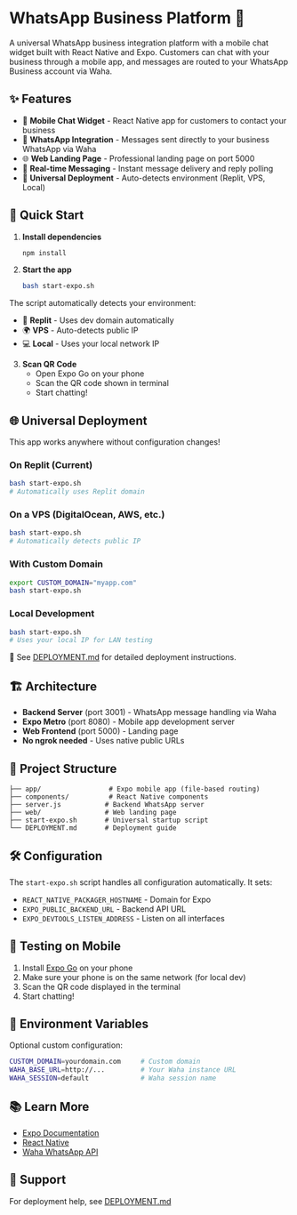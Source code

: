 # WhatsApp Business Platform 📱

A universal WhatsApp business integration platform with a mobile chat widget built with React Native and Expo. Customers can chat with your business through a mobile app, and messages are routed to your WhatsApp Business account via Waha.

## ✨ Features

- 📱 **Mobile Chat Widget** - React Native app for customers to contact your business
- 💬 **WhatsApp Integration** - Messages sent directly to your business WhatsApp via Waha
- 🌐 **Web Landing Page** - Professional landing page on port 5000
- 🔄 **Real-time Messaging** - Instant message delivery and reply polling
- 🚀 **Universal Deployment** - Auto-detects environment (Replit, VPS, Local)

## 🚀 Quick Start

1. **Install dependencies**

   ```bash
   npm install
   ```

2. **Start the app**

   ```bash
   bash start-expo.sh
   ```

The script automatically detects your environment:
- 🔵 **Replit** - Uses dev domain automatically
- 🌍 **VPS** - Auto-detects public IP
- 💻 **Local** - Uses your local network IP

3. **Scan QR Code**
   - Open Expo Go on your phone
   - Scan the QR code shown in terminal
   - Start chatting!

## 🌐 Universal Deployment

This app works anywhere without configuration changes!

### On Replit (Current)
```bash
bash start-expo.sh
# Automatically uses Replit domain
```

### On a VPS (DigitalOcean, AWS, etc.)
```bash
bash start-expo.sh
# Automatically detects public IP
```

### With Custom Domain
```bash
export CUSTOM_DOMAIN="myapp.com"
bash start-expo.sh
```

### Local Development
```bash
bash start-expo.sh
# Uses your local IP for LAN testing
```

📖 See [DEPLOYMENT.md](./DEPLOYMENT.md) for detailed deployment instructions.

## 🏗️ Architecture

- **Backend Server** (port 3001) - WhatsApp message handling via Waha
- **Expo Metro** (port 8080) - Mobile app development server  
- **Web Frontend** (port 5000) - Landing page
- **No ngrok needed** - Uses native public URLs

## 📁 Project Structure

```
├── app/                 # Expo mobile app (file-based routing)
├── components/          # React Native components
├── server.js           # Backend WhatsApp server
├── web/                # Web landing page
├── start-expo.sh       # Universal startup script
└── DEPLOYMENT.md       # Deployment guide
```

## 🛠️ Configuration

The `start-expo.sh` script handles all configuration automatically. It sets:

- `REACT_NATIVE_PACKAGER_HOSTNAME` - Domain for Expo
- `EXPO_PUBLIC_BACKEND_URL` - Backend API URL
- `EXPO_DEVTOOLS_LISTEN_ADDRESS` - Listen on all interfaces

## 📱 Testing on Mobile

1. Install [Expo Go](https://expo.dev/go) on your phone
2. Make sure your phone is on the same network (for local dev)
3. Scan the QR code displayed in the terminal
4. Start chatting!

## 🔧 Environment Variables

Optional custom configuration:

```bash
CUSTOM_DOMAIN=yourdomain.com     # Custom domain
WAHA_BASE_URL=http://...         # Your Waha instance URL
WAHA_SESSION=default             # Waha session name
```

## 📚 Learn More

- [Expo Documentation](https://docs.expo.dev/)
- [React Native](https://reactnative.dev/)
- [Waha WhatsApp API](https://waha.devlike.pro/)

## 🤝 Support

For deployment help, see [DEPLOYMENT.md](./DEPLOYMENT.md)
